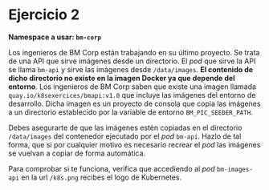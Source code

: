 # Ejercicio 2

**Namespace a usar: `bm-corp`**

Los ingenieros de BM Corp están trabajando en su último proyecto. Se trata de una API que sirve imágenes desde un directorio. El _pod_ que sirve la API se llama `bm-api` y sirve las imágenes desde `/data/images`. **El contenido de dicho directorio no existe en la imagen Docker ya que depende del entorno**. Los ingenieros de BM Corp saben que existe una imagen llamada `quay.io/k8sexercices/bmapi:v1.0` que incluye las imágenes del entorno de desarrollo. Dicha imagen es un proyecto de consola que copia las imágenes a un directorio establecido por la variable de entorno `BM_PIC_SEEDER_PATH`.

Debes asegurarte de que las imágenes estén copiadas en el directorio `/data/images` del contenedor ejecutado por el _pod_ `bm-api`. Hazlo de tal forma, que si por cualquier motivo es necesario recrear el _pod_ las imágenes se vuelvan a copiar de forma automática.

Para comprobar si te funciona, verifica que accediendo al _pod_ `bm-images-api` en la url `/k8s.png` recibes el logo de Kubernetes.